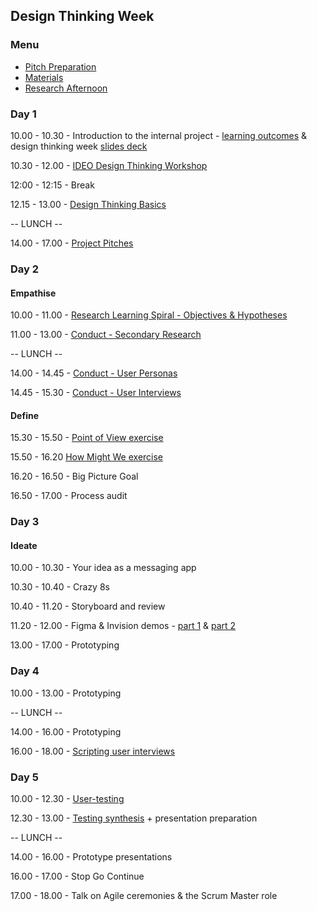 ## Design Thinking Week

### Menu

* [Pitch Preparation](./preparation.md)
* [Materials](./materials.md)
* [Research Afternoon](./research-afternoon.md)

### Day 1

10.00 - 10.30 - Introduction to the internal project - [learning outcomes](../learning-outcomes.md) & design thinking week [slides deck](https://docs.google.com/presentation/d/1CiYH-jdV3OojT3mUITuTBCao6IeZyNkI8xF2G2B6vDA/edit?ts=59a18a95#slide=id.g35f391192_00)

10.30 - 12.00 - [IDEO Design Thinking Workshop](./GiftGiving-Worksheets.pdf)

12:00 - 12:15 - Break

12.15 - 13.00 - [Design Thinking Basics](https://docs.google.com/presentation/d/1URTHmtKcxXUz2figOyczww41j8a1JhA5P18tpN-6CTU/edit?usp=sharing)

-- LUNCH --

14.00 - 17.00 - [Project Pitches](./preparation.md)

### Day 2

#### Empathise
10.00 - 11.00 - [Research Learning Spiral - Objectives & Hypotheses](./research-learning-spiral.md)

11.00 - 13.00 - [Conduct - Secondary Research](./research-learning-spiral.md#secondary-research)

-- LUNCH --

14.00 - 14.45 - [Conduct - User Personas](./research-learning-spiral.md#user-personas)

14.45 - 15.30 - [Conduct - User Interviews](./research-learning-spiral.md#surveying)

#### Define

15.30 - 15.50 - [Point of View exercise](./define-exercises.md#point-of-view) 

15.50 - 16.20 [How Might We exercise](./define-exercises.md#how-might-we)

16.20 - 16.50 - Big Picture Goal

16.50 - 17.00 - Process audit

### Day 3
#### Ideate
10.00 - 10.30 - Your idea as a messaging app

10.30 - 10.40 - Crazy 8s

10.40 - 11.20 - Storyboard and review

11.20 - 12.00 - Figma & Invision demos - [part 1](https://drive.google.com/file/d/0B89QUJBPl5FKOUZlYWtyekZ0RFU/view?usp=sharing) & [part 2](https://drive.google.com/file/d/0B89QUJBPl5FKX0lLbDBjSmZIQ3M/view?usp=sharing)

13.00 - 17.00 - Prototyping

### Day 4

10.00 - 13.00 - Prototyping

-- LUNCH --

14.00 - 16.00 - Prototyping

16.00 - 18.00 - [Scripting user interviews](../user-testing.md#1-planning)

### Day 5
10.00 - 12.30 - [User-testing](../user-testing.md#3-test-day-pre-test)

12.30 - 13.00 - [Testing synthesis](./research-learning-spiral.md#synthesis) + presentation preparation

-- LUNCH --

14.00 - 16.00 - Prototype presentations

16.00 - 17.00 - Stop Go Continue

17.00 - 18.00 - Talk on Agile ceremonies & the Scrum Master role

